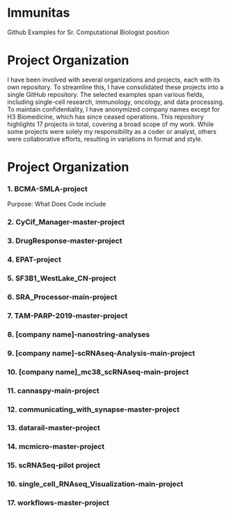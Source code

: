 # Immunitas
Github Examples for Sr. Computational Biologist position 

# Project Organization

I have been involved with several organizations and projects, each with its own repository. To streamline this, I have consolidated these projects into a single GitHub repository. The selected examples span various fields, including single-cell research, immunology, oncology, and data processing. To maintain confidentiality, I have anonymized company names except for H3 Biomedicine, which has since ceased operations. This repository highlights 17 projects in total, covering a broad scope of my work. While some projects were solely my responsibility as a coder or analyst, others were collaborative efforts, resulting in variations in format and style.

# Project Organization

### 1. BCMA-SMLA-project
Purpose: 
What Does Code include

### 2. CyCif_Manager-master-project
### 3. DrugResponse-master-project
### 4. EPAT-project
### 5. SF3B1_WestLake_CN-project
### 6. SRA_Processor-main-project
### 7. TAM-PARP-2019-master-project
### 8. [company name]-nanostring-analyses
### 9. [company name]-scRNAseq-Analysis-main-project
### 10. [company name]_mc38_scRNAseq-main-project
### 11. cannaspy-main-project
### 12. communicating_with_synapse-master-project
### 13. datarail-master-project
### 14. mcmicro-master-project
### 15. scRNASeq-pilot project
### 16. single_cell_RNAseq_Visualization-main-project
### 17. workflows-master-project

